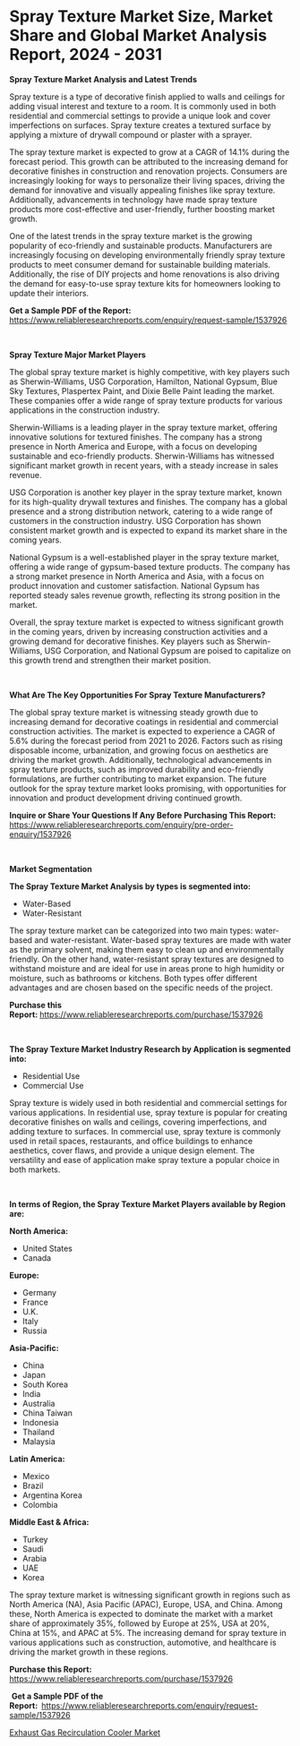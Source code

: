 <p><h1>Spray Texture Market Size, Market Share and Global Market Analysis Report, 2024 - 2031</h1></p><p><strong>Spray Texture Market Analysis and Latest Trends</strong></p>
<p><p>Spray texture is a type of decorative finish applied to walls and ceilings for adding visual interest and texture to a room. It is commonly used in both residential and commercial settings to provide a unique look and cover imperfections on surfaces. Spray texture creates a textured surface by applying a mixture of drywall compound or plaster with a sprayer.</p><p>The spray texture market is expected to grow at a CAGR of 14.1% during the forecast period. This growth can be attributed to the increasing demand for decorative finishes in construction and renovation projects. Consumers are increasingly looking for ways to personalize their living spaces, driving the demand for innovative and visually appealing finishes like spray texture. Additionally, advancements in technology have made spray texture products more cost-effective and user-friendly, further boosting market growth.</p><p>One of the latest trends in the spray texture market is the growing popularity of eco-friendly and sustainable products. Manufacturers are increasingly focusing on developing environmentally friendly spray texture products to meet consumer demand for sustainable building materials. Additionally, the rise of DIY projects and home renovations is also driving the demand for easy-to-use spray texture kits for homeowners looking to update their interiors.</p></p>
<p><strong>Get a Sample PDF of the Report:&nbsp;</strong> <a href="https://www.reliableresearchreports.com/enquiry/request-sample/1537926">https://www.reliableresearchreports.com/enquiry/request-sample/1537926</a></p>
<p>&nbsp;</p>
<p><strong>Spray Texture Major Market Players</strong></p>
<p><p>The global spray texture market is highly competitive, with key players such as Sherwin-Williams, USG Corporation, Hamilton, National Gypsum, Blue Sky Textures, Plaspertex Paint, and Dixie Belle Paint leading the market. These companies offer a wide range of spray texture products for various applications in the construction industry.</p><p>Sherwin-Williams is a leading player in the spray texture market, offering innovative solutions for textured finishes. The company has a strong presence in North America and Europe, with a focus on developing sustainable and eco-friendly products. Sherwin-Williams has witnessed significant market growth in recent years, with a steady increase in sales revenue.</p><p>USG Corporation is another key player in the spray texture market, known for its high-quality drywall textures and finishes. The company has a global presence and a strong distribution network, catering to a wide range of customers in the construction industry. USG Corporation has shown consistent market growth and is expected to expand its market share in the coming years.</p><p>National Gypsum is a well-established player in the spray texture market, offering a wide range of gypsum-based texture products. The company has a strong market presence in North America and Asia, with a focus on product innovation and customer satisfaction. National Gypsum has reported steady sales revenue growth, reflecting its strong position in the market.</p><p>Overall, the spray texture market is expected to witness significant growth in the coming years, driven by increasing construction activities and a growing demand for decorative finishes. Key players such as Sherwin-Williams, USG Corporation, and National Gypsum are poised to capitalize on this growth trend and strengthen their market position.</p></p>
<p>&nbsp;</p>
<p><strong>What Are The Key Opportunities For Spray Texture Manufacturers?</strong></p>
<p><p>The global spray texture market is witnessing steady growth due to increasing demand for decorative coatings in residential and commercial construction activities. The market is expected to experience a CAGR of 5.6% during the forecast period from 2021 to 2026. Factors such as rising disposable income, urbanization, and growing focus on aesthetics are driving the market growth. Additionally, technological advancements in spray texture products, such as improved durability and eco-friendly formulations, are further contributing to market expansion. The future outlook for the spray texture market looks promising, with opportunities for innovation and product development driving continued growth.</p></p>
<p><strong>Inquire or Share Your Questions If Any Before Purchasing This Report:</strong> <a href="https://www.reliableresearchreports.com/enquiry/pre-order-enquiry/1537926">https://www.reliableresearchreports.com/enquiry/pre-order-enquiry/1537926</a></p>
<p>&nbsp;</p>
<p><strong>Market Segmentation</strong></p>
<p><strong>The Spray Texture Market Analysis by types is segmented into:</strong></p>
<p><ul><li>Water-Based</li><li>Water-Resistant</li></ul></p>
<p><p>The spray texture market can be categorized into two main types: water-based and water-resistant. Water-based spray textures are made with water as the primary solvent, making them easy to clean up and environmentally friendly. On the other hand, water-resistant spray textures are designed to withstand moisture and are ideal for use in areas prone to high humidity or moisture, such as bathrooms or kitchens. Both types offer different advantages and are chosen based on the specific needs of the project.</p></p>
<p><strong>Purchase this Report:&nbsp;</strong><a href="https://www.reliableresearchreports.com/purchase/1537926">https://www.reliableresearchreports.com/purchase/1537926</a></p>
<p>&nbsp;</p>
<p><strong>The Spray Texture Market Industry Research by Application is segmented into:</strong></p>
<p><ul><li>Residential Use</li><li>Commercial Use</li></ul></p>
<p><p>Spray texture is widely used in both residential and commercial settings for various applications. In residential use, spray texture is popular for creating decorative finishes on walls and ceilings, covering imperfections, and adding texture to surfaces. In commercial use, spray texture is commonly used in retail spaces, restaurants, and office buildings to enhance aesthetics, cover flaws, and provide a unique design element. The versatility and ease of application make spray texture a popular choice in both markets.</p></p>
<p>&nbsp;</p>
<p><strong>In terms of Region, the Spray Texture Market Players available by Region are:</strong></p>
<p>
    <p> <strong> North America: </strong>
        <ul>
            <li>United States</li>
            <li>Canada</li>
        </ul>
        </p> 
    <p> <strong> Europe: </strong>
        <ul>
            <li>Germany</li>
            <li>France</li>
            <li>U.K.</li>
            <li>Italy</li>
            <li>Russia</li>
        </ul>
        </p> 
    <p> <strong> Asia-Pacific: </strong>
        <ul>
            <li>China</li>
            <li>Japan</li>
            <li>South Korea</li>
            <li>India</li>
            <li>Australia</li>
            <li>China Taiwan</li>
            <li>Indonesia</li>
            <li>Thailand</li>
            <li>Malaysia</li>
        </ul>
        </p> 
    <p> <strong> Latin America: </strong>
        <ul>
            <li>Mexico</li>
            <li>Brazil</li>
            <li>Argentina Korea</li>
            <li>Colombia</li>
        </ul>
        </p> 
    <p> <strong> Middle East & Africa: </strong>
        <ul>
            <li>Turkey</li>
            <li>Saudi</li>
            <li>Arabia</li>
            <li>UAE</li>
            <li>Korea</li>
        </ul>
    </p>
    </p>
<p><p>The spray texture market is witnessing significant growth in regions such as North America (NA), Asia Pacific (APAC), Europe, USA, and China. Among these, North America is expected to dominate the market with a market share of approximately 35%, followed by Europe at 25%, USA at 20%, China at 15%, and APAC at 5%. The increasing demand for spray texture in various applications such as construction, automotive, and healthcare is driving the market growth in these regions.</p></p>
<p><strong>Purchase this Report: </strong><a href="https://www.reliableresearchreports.com/purchase/1537926">https://www.reliableresearchreports.com/purchase/1537926</a></p>
<p>&nbsp;<strong>Get a Sample PDF of the Report:&nbsp;&nbsp;</strong><a href="https://www.reliableresearchreports.com/enquiry/request-sample/1537926">https://www.reliableresearchreports.com/enquiry/request-sample/1537926</a></p>
<p><strong></strong></p>
<p><p><a href="https://frill-swim-3cd.notion.site/Exhaust-Gas-Recirculation-Cooler-Market-Dynamics-2024-2031-Also-about-Its-Market-Trends-Projection-47e883fc1ef74a148edb9bf92d10d74f">Exhaust Gas Recirculation Cooler Market</a></p></p>